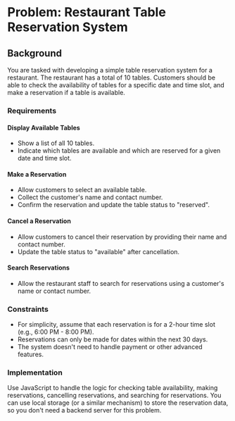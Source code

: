 # Problem: Restaurant Table Reservation System

## Background

You are tasked with developing a simple table reservation system for a restaurant. The restaurant has a total of 10 tables. Customers should be able to check the availability of tables for a specific date and time slot, and make a reservation if a table is available.

### Requirements

#### Display Available Tables

- Show a list of all 10 tables.
- Indicate which tables are available and which are reserved for a given date and time slot.

#### Make a Reservation

- Allow customers to select an available table.
- Collect the customer's name and contact number.
- Confirm the reservation and update the table status to "reserved".

#### Cancel a Reservation

- Allow customers to cancel their reservation by providing their name and contact number.
- Update the table status to "available" after cancellation.

#### Search Reservations

- Allow the restaurant staff to search for reservations using a customer's name or contact number.

### Constraints

- For simplicity, assume that each reservation is for a 2-hour time slot (e.g., 6:00 PM - 8:00 PM).
- Reservations can only be made for dates within the next 30 days.
- The system doesn't need to handle payment or other advanced features.

### Implementation

Use JavaScript to handle the logic for checking table availability, making reservations, cancelling reservations, and searching for reservations. You can use local storage (or a similar mechanism) to store the reservation data, so you don't need a backend server for this problem.
